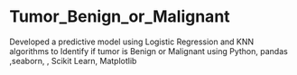 # Tumor_Benign_or_Malignant
Developed a predictive model using Logistic Regression and KNN algorithms to Identify if tumor is Benign or Malignant using Python, pandas ,seaborn, , Scikit Learn, Matplotlib
